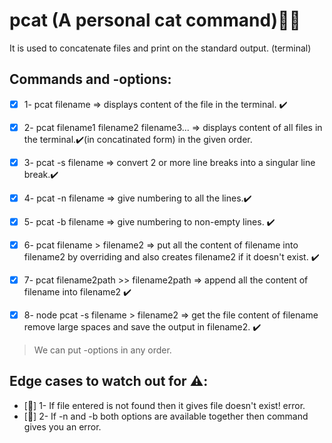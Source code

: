 # pcat (A personal cat command)🚀🚀 
It is used to concatenate files and print on the standard output. (terminal)

## Commands and -options:
- [x] 1- pcat filename => displays content of the file in the terminal. ✔️
- [x] 2- pcat filename1 filename2 filename3... => displays content of all files in the terminal.✔️(in concatinated form) in the given order.
- [x] 3- pcat -s filename => convert 2 or more line breaks into a singular line break.✔️

- [x] 4- pcat -n filename => give numbering to all the lines.✔️  
- [x] 5- pcat -b filename => give numbering to non-empty lines. ✔️
- [x] 6- pcat filename > filename2 => put all the content of filename into filename2 by overriding and also creates filename2 if it doesn't exist. ✔️
- [x] 7- pcat filename2path >> filename2path => append all the content of filename into filename2 ✔️
- [x] 8- node pcat -s filename > filename2 => get the file content of filename remove large spaces and save the output in filename2. ✔️

>We can put -options in any order.

## Edge cases to watch out for ⚠️:

- [🚫] 1- If file entered is not found then it gives file doesn't exist! error.
- [🚫] 2- If -n and -b both options are available together then command gives you an error.